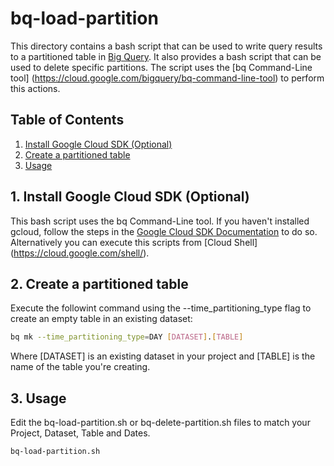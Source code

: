 # bq-load-partition

This directory contains a bash script that can be used to write query results to a partitioned table in [Big Query](https://cloud.google.com/bigquery/). It also provides a bash script that can be used to delete specific partitions. The script uses the [bq Command-Line tool] (https://cloud.google.com/bigquery/bq-command-line-tool) to perform this actions.


## Table of Contents
1. [Install Google Cloud SDK (Optional)](#gcloud) 
2. [Create a partitioned table](#create-partitioned-table)
3. [Usage](#usage)

## <a name="gcloud"></a>1. Install Google Cloud SDK (Optional)

This bash script uses the bq Command-Line tool. If you haven't installed gcloud, follow the steps in the [Google Cloud SDK Documentation](https://cloud.google.com/sdk/docs/) to do so. Alternatively you can execute this scripts from [Cloud Shell] (https://cloud.google.com/shell/).

## <a name="create-partitioned-table"></a>2. Create a partitioned table

Execute the followint command using the --time_partitioning_type flag to create an empty table in an existing dataset:

```bash
bq mk --time_partitioning_type=DAY [DATASET].[TABLE]
```

Where [DATASET] is an existing dataset in your project and [TABLE] is the name of the table you're creating.

## <a name="usage"></a>3. Usage

Edit the bq-load-partition.sh or bq-delete-partition.sh files to match your Project, Dataset, Table and Dates.

```bash
bq-load-partition.sh
```
